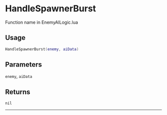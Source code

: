 # HandleSpawnerBurst
Function name in EnemyAILogic.lua
## Usage
```lua
HandleSpawnerBurst(enemy, aiData)
```
## Parameters
`enemy`, `aiData`
## Returns
`nil`

---
